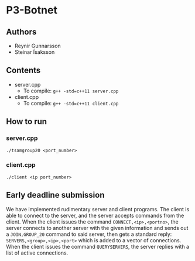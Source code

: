# P3-Botnet

## Authors
- Reynir Gunnarsson
- Steinar Ísaksson

## Contents

- server.cpp
    - To compile: `g++ -std=c++11 server.cpp`
- client.cpp
    - To compile: `g++ -std=c++11 client.cpp`

## How to run

### server.cpp
`./tsamgroup20 <port_number>`

### client.cpp
`./client <ip port_number>`

## Early deadline submission
We have implemented rudimentary server and client programs. The client is able to connect to the server, and the server accepts commands from the client. 
When the client issues the command `CONNECT,<ip>,<portno>`, the server connects to another server with the given information and sends out a `JOIN,GROUP_20` command to said server, then gets a standard reply: `SERVERS,<group>,<ip>,<port>` which is added to a vector of connections.
When the client issues the command `QUERYSERVERS`, the server replies with a list of active connections.
